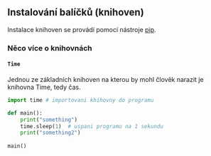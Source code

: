 ## Instalování balíčků (knihoven)
Instalace knihoven se provádí pomocí nástroje [pip](https://pip.pypa.io/en/stable/).

### Něco více o knihovnách

#### `Time`
Jednou ze základních knihoven na kterou by mohl člověk narazit je knihovna Time, tedy čas.

```Python
import time # importovani khihovny do programu

def main():
    print("something")
    time.sleep(1)  # uspani programu na 1 sekundu
    print("something2")
    
main()
```